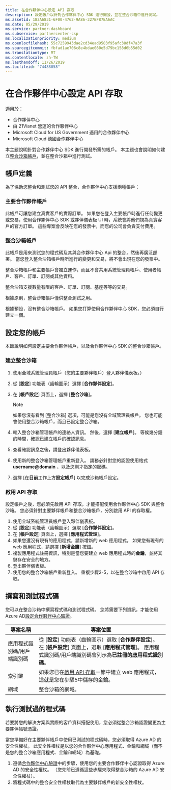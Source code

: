 ```yaml
---
title: 在合作夥伴中心設定 API 存取
description: 設定帳戶以針對合作夥伴中心 SDK 進行開發，並在整合沙箱中進行測試。
ms.assetid: 182A6831-6F00-4762-9A86-327BF87EA6AC
ms.date: 05/29/2019
ms.service: partner-dashboard
ms.subservice: partnercenter-csp
ms.localizationpriority: medium
ms.openlocfilehash: 55c7259943dae2cd34ead9583f95afc38df47a3f
ms.sourcegitcommit: fbfad1ae706c8e4bdae080e5d79bc158d6b55d02
ms.translationtype: MT
ms.contentlocale: zh-TW
ms.lasthandoff: 11/26/2019
ms.locfileid: "74488058"
---
```

# <a name="set-up-api-access-in-partner-center"></a>在合作夥伴中心設定 API 存取

適用於：

- 合作夥伴中心
- 由 21Vianet 營運的合作夥伴中心
- Microsoft Cloud for US Government 適用的合作夥伴中心
- Microsoft Cloud 德國合作夥伴中心

本主題說明針對合作夥伴中心 SDK 進行開發所需的帳戶。 本主題也會說明如何建立[整合沙箱帳戶](#integration-sandbox-account)，並在整合沙箱中進行測試。

## <a name="account-definitions"></a>帳戶定義

為了協助您整合和測試您的 API 整合，合作夥伴中心支援兩種帳戶：

### <a name="primary-partner-account"></a>主要合作夥伴帳戶

此帳戶可讓您建立真實客戶的實際訂單。 如果您在登入主要帳戶時進行任何變更或交易，使用合作夥伴中心 SDK 或夥伴儀表板 UI 時，系統會將他們視為真實客戶的官方訂單。 這些專案會反映在您的發票中，而您的公司會負責支付費用。

### <a name="integration-sandbox-account"></a>整合沙箱帳戶

此帳戶是用來測試您的程式碼及其與合作夥伴中心 Api 的整合，然後再廣泛部署。 當您登入整合沙箱帳戶時所進行的變更和交易，將不會出現在您的發票中。

整合沙箱帳戶和主要帳戶會獨立運作，而且不會共用系統管理員帳戶、使用者帳戶、客戶、訂單、訂閱或其他資料。

整合沙箱支援數量有限的客戶、訂單、訂閱、基座等等的交易。

根據原則，整合沙箱帳戶僅供整合測試之用。

根據預設，沒有整合沙箱帳戶。 如果您打算使用合作夥伴中心 SDK，您必須自行建立一個。

## <a name="set-up-your-accounts"></a>設定您的帳戶

本節說明如何設定主要合作夥伴帳戶，以及合作夥伴中心 SDK 的整合沙箱帳戶。

### <a name="create-an-integration-sandbox"></a>建立整合沙箱

1. 使用全域系統管理員帳戶（您的主要夥伴帳戶）登入夥伴儀表板。）
2. 從 [**設定**] 功能表（齒輪圖示）選擇 [**合作夥伴設定**]。
3. 在 [**帳戶設定**] 頁面上，選擇 [**整合沙箱**]。

    >[!NOTE]
    >如果您沒有看到 [整合沙箱] 選項，可能是您沒有全域管理員帳戶。 您也可能會使用整合沙箱帳戶，而且已設定整合沙箱。

4. 輸入整合沙箱管理帳戶的連絡人資訊。 然後，選擇 [**建立帳戶**]。 等候幾分鐘的時間，確認已建立帳戶的確認訊息。
5. 查看確認訊息之後，請登出夥伴儀表板。
6. 使用新的整合沙箱管理帳戶重新登入。 請務必針對您的認證使用格式 **username@domain** ，以及您剛才指定的密碼。
7. 選擇 [在**目前**工作上方**設定帳戶**] 以完成沙箱帳戶設定。

### <a name="enable-api-access"></a>啟用 API 存取

設定帳戶之後，您必須先啟用 API 存取，才能搭配使用合作夥伴中心 SDK 與整合沙箱。 您必須針對主要夥伴帳戶和整合沙箱帳戶，分別啟用 API 的存取權。

1. 使用全域系統管理員帳戶登入夥伴儀表板。
2. 從 [**設定**] 功能表（齒輪圖示）選取 [**合作夥伴設定**]。
3. 在 [**帳戶設定**] 頁面上，選擇 [**應用程式管理**]。
4. 如果您還沒有現有的應用程式，請新增新的 web 應用程式。 如果您有現有的 web 應用程式，請選擇 [**新增金鑰**] 按鈕。
5. 複製應用程式註冊資訊，特別是當您要建立 web 應用程式時的**金鑰**，並將其儲存在安全的地方。
6. 登出夥伴儀表板。
7. 使用您的整合沙箱帳戶重新登入。 重複步驟2-5，以在整合沙箱中啟用 API 存取。

## <a name="write-and-test-code"></a>撰寫和測試程式碼

您可以在整合沙箱中撰寫程式碼和測試程式碼。 您將需要下列資訊，才能使用 Azure AD[設定合作夥伴中心驗證](partner-center-authentication.md)。

| 專案名稱 | 專案位置 |
| --------- | ------------- |
| 應用程式識別碼/用戶端識別碼 | 從 [**設定**] 功能表（齒輪圖示）選取 [**合作夥伴設定**]。 在 [**帳戶設定**] 頁面上，選取 [**應用程式管理**]。 應用程式識別碼/用戶端識別碼會列示為**已註冊的應用程式識別碼**。 |
| 索引鍵 | 如果您已在[啟用 API 存取](#enable-api-access)一節中建立 web 應用程式，這就是您在步驟5中儲存的金鑰。 |
| 網域 | 整合沙箱的網域。 |

## <a name="run-tested-code"></a>執行測試過的程式碼

若要將您的解決方案與實際的客戶資料搭配使用，您必須從整合沙箱認證變更為主要夥伴帳號憑證。

當您準備好在主要夥伴帳戶中使用已測試的程式碼時，您必須取得 Azure AD 的安全性權杖。 此安全性權杖是以您的合作夥伴中心應用程式、金鑰和網域（而不是您的整合沙箱應用程式、金鑰和網域）為基礎。

1. 遵循[合作夥伴中心驗證](partner-center-authentication.md)中的步驟，使用您的主要合作夥伴中心認證取得 Azure AD 的安全性權杖。 （您先前已遵循這些步驟來取得整合沙箱的 Azure AD 安全性權杖）。
2. 將程式碼中的整合安全性權杖取代為主要夥伴帳戶的新安全性權杖。